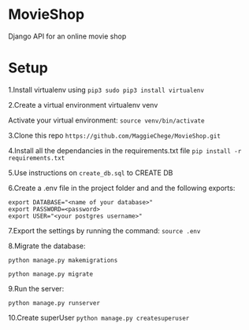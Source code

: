 # MovieShop
Django API for an online movie shop

# Setup
1.Install virtualenv using `pip3 sudo pip3 install virtualenv`

2.Create a virtual environment virtualenv venv

Activate your virtual environment: `source venv/bin/activate`

3.Clone this repo 
`https://github.com/MaggieChege/MovieShop.git`

4.Install all the dependancies in the requirements.txt file `pip install -r requirements.txt`

5.Use instructions on `create_db.sql` to CREATE DB

6.Create a .env file in the project folder and and the following exports:

    export DATABASE="<name of your database>"
    export PASSWORD=<password>
    export USER="<your postgres username>"

7.Export the settings by running the command: `source .env`

8.Migrate the database:

`python manage.py makemigrations`


`python manage.py migrate`

9.Run the server:

`python manage.py runserver`


10.Create superUser
`python manage.py createsuperuser`

